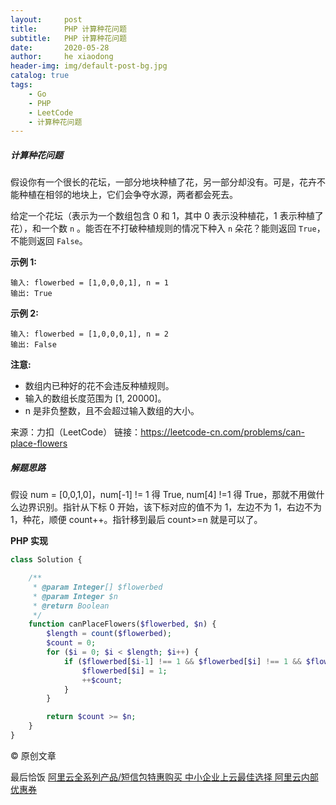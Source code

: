 ```yaml
---
layout:     post
title:      PHP 计算种花问题
subtitle:   PHP 计算种花问题
date:       2020-05-28
author:     he xiaodong
header-img: img/default-post-bg.jpg
catalog: true
tags:
    - Go
    - PHP
    - LeetCode
    - 计算种花问题
---
```


##### 计算种花问题
假设你有一个很长的花坛，一部分地块种植了花，另一部分却没有。可是，花卉不能种植在相邻的地块上，它们会争夺水源，两者都会死去。

给定一个花坛（表示为一个数组包含 0 和 1，其中 0 表示没种植花，1 表示种植了花），和一个数 `n` 。能否在不打破种植规则的情况下种入 `n` 朵花？能则返回 `True`，不能则返回 `False`。

**示例 1:**
```
输入: flowerbed = [1,0,0,0,1], n = 1
输出: True
```

**示例 2:**
```
输入: flowerbed = [1,0,0,0,1], n = 2
输出: False
```

**注意:**
- 数组内已种好的花不会违反种植规则。
- 输入的数组长度范围为 [1, 20000]。
- n 是非负整数，且不会超过输入数组的大小。

来源：力扣（LeetCode）
链接：https://leetcode-cn.com/problems/can-place-flowers


##### 解题思路
假设 num = [0,0,1,0]，num[-1] != 1 得 True, num[4] !=1 得 True，那就不用做什么边界识别。指针从下标 0 开始，该下标对应的值不为 1，左边不为 1，右边不为 1，种花，顺便 count++。指针移到最后 count>=n 就是可以了。

**PHP 实现**
```php
class Solution {

    /**
     * @param Integer[] $flowerbed
     * @param Integer $n
     * @return Boolean
     */
    function canPlaceFlowers($flowerbed, $n) {
        $length = count($flowerbed);
        $count = 0;
        for ($i = 0; $i < $length; $i++) {
            if ($flowerbed[$i-1] !== 1 && $flowerbed[$i] !== 1 && $flowerbed[$i+1] !== 1) {
                $flowerbed[$i] = 1;
                ++$count;
            }
        }

        return $count >= $n;
    }
}
```

© 原创文章


最后恰饭 [阿里云全系列产品/短信包特惠购买 中小企业上云最佳选择 阿里云内部优惠券](https://www.aliyun.com/minisite/goods?userCode=0amqgcs9)